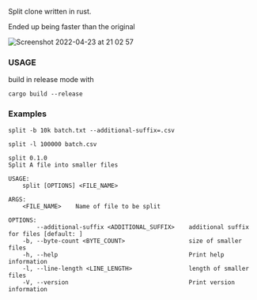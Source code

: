 Split clone written in rust.

Ended up being faster than the original

![Screenshot 2022-04-23 at 21 02 57](https://user-images.githubusercontent.com/24932953/164944411-243d901e-9c35-4aba-a4b4-0d055f641a28.png)


### USAGE 
build in release mode with 
```aidl
cargo build --release
```

### Examples
```aidl
split -b 10k batch.txt --additional-suffix=.csv

split -l 100000 batch.csv
```
```aidl
split 0.1.0
Split A file into smaller files

USAGE:
    split [OPTIONS] <FILE_NAME>

ARGS:
    <FILE_NAME>    Name of file to be split

OPTIONS:
        --additional-suffix <ADDITIONAL_SUFFIX>    additional suffix for files [default: ]
    -b, --byte-count <BYTE_COUNT>                  size of smaller files
    -h, --help                                     Print help information
    -l, --line-length <LINE_LENGTH>                length of smaller files
    -V, --version                                  Print version information
```